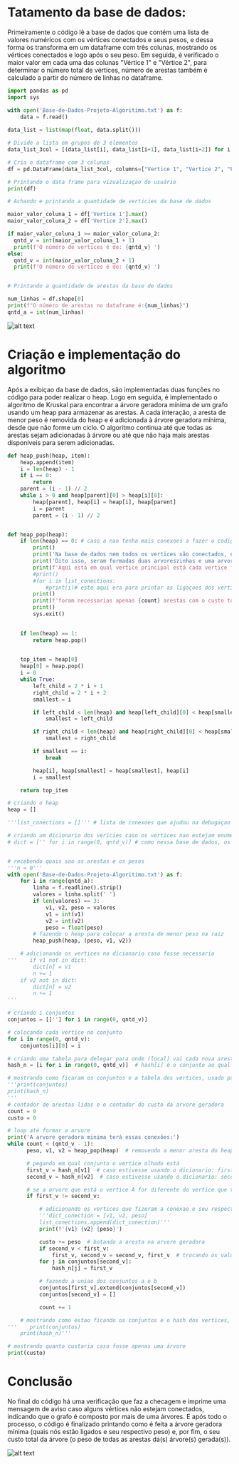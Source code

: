 # Tatamento da base de dados:

Primeiramente o código lê a base de dados que contém uma lista de valores numéricos com os vértices conectados e seus pesos, e dessa forma os transforma em um dataframe com três colunas, mostrando os vértices conectados e logo após o seu peso. Em seguida, é verificado o maior valor em cada uma das colunas "Vértice 1" e "Vértice 2", para determinar o número total de vértices, número de arestas também é calculado a partir do número de linhas no dataframe.

```python
import pandas as pd
import sys

with open('Base-de-Dados-Projeto-Algoritimo.txt') as f:
    data = f.read()
    
data_list = list(map(float, data.split()))

# Divide a lista em grupos de 3 elementos
data_list_3col = [(data_list[i], data_list[i+1], data_list[i+2]) for i in range(0, len(data_list), 3)]

# Cria o dataframe com 3 colunas
df = pd.DataFrame(data_list_3col, columns=["Vertice 1", "Vertice 2", "Peso"])

# Printando o data frame para vizualizaçao do usuário
print(df)

# Achando e printando a quantidade de verticies da base de dados

maior_valor_coluna_1 = df['Vertice 1'].max()
maior_valor_coluna_2 = df['Vertice 2'].max()

if maior_valor_coluna_1 >= maior_valor_coluna_2:
  qntd_v = int(maior_valor_coluna_1 + 1)
  print(f'O número de vertices é de: {qntd_v} ')
else:
  qntd_v = int(maior_valor_coluna_2 + 1)
  print(f'O número de vertices é de: {qntd_v} ')


# Printando a quantidade de arestas da base de dados

num_linhas = df.shape[0]
print(f"O número de arestas no dataframe é:{num_linhas}")
qntd_a = int(num_linhas)
```
![alt text](https://user-images.githubusercontent.com/115439066/261471297-78ed2486-c0f0-4a0b-b993-406a15164337.png)

# Criação e implementação do algoritmo

Após a exibiçao da base de dados, são implementadas duas funções no código para poder realizar o heap. Logo em seguida, é implementado o algoritmo de Kruskal para encontrar a árvore geradora mínima de um grafo usando um heap para armazenar as arestas. A cada interação, a aresta de menor peso é removida do heap e é adicionada à árvore geradora mínima, desde que não forme um ciclo. O algoritmo continua até que todas as arestas sejam adicionadas à árvore ou até que não haja mais arestas disponíveis para serem adicionadas.

```python
def heap_push(heap, item):
    heap.append(item)
    i = len(heap) - 1
    if i == 0:
        return
    parent = (i - 1) // 2
    while i > 0 and heap[parent][0] > heap[i][0]:
        heap[parent], heap[i] = heap[i], heap[parent]
        i = parent
        parent = (i - 1) // 2


def heap_pop(heap):
    if len(heap) == 0: # caso a nao tenha mais conexoes a fazer o codigo é finalizado
        print()
        print('Na base de dados nem todos os vertices são conectados, existem vertices que se conectam com apenas um ou dois vertices (como por exemplo os vertices 1800 com o 1801 e os 1900 com 1901 e 1902')
        print('Dito isso, seram formadas duas arvoreszinhas e uma arvore grandona e não apenas uma só arvore gigante com todos os nós')
        print(f'Aqui está em qual vertice principal está cada vertice fez conexão (onde o indice é qual o vertice olhado e o numero que aparece é o conjunto ao qual ele foi acoplado): {hash_n}')
        #print()
        #for i in list_conections:
            #print(i)# este aqui era para printar as ligaçoes dos vertices caso tivessem sido adicionados à lista de conexoes
        print()
        print(f'foram necessarias apenas {count} arestas com o custo total de {custo}')
        print()
        sys.exit()
        

    if len(heap) == 1:
        return heap.pop()

   
    top_item = heap[0]
    heap[0] = heap.pop()
    i = 0
    while True:
        left_child = 2 * i + 1
        right_child = 2 * i + 2
        smallest = i

        if left_child < len(heap) and heap[left_child][0] < heap[smallest][0]:
            smallest = left_child

        if right_child < len(heap) and heap[right_child][0] < heap[smallest][0]:
            smallest = right_child

        if smallest == i:
            break

        heap[i], heap[smallest] = heap[smallest], heap[i]
        i = smallest

    return top_item

# criando o heap
heap = []

'''list_conections = []''' # lista de conexoes que ajudou na debugaçao do codigo para ver oq estava acontecendo

# criando um dicionario dos vericies caso os vertices nao estejam enumerados de 0 a qntd, mas como estão enumerados de 0 a qntd_v então nao será necessario
# dict = ['' for i in range(0, qntd_v)] # como nessa base de dados, os vertices ja estão enumerados em ordem crescente e constante de 0 a qnt_v, nao será necessario o uso desse dicionario


# recebendo quais sao as arestas e os pesos
'''n = 0'''
with open('Base-de-Dados-Projeto-Algoritimo.txt') as f:
    for i in range(qntd_a):
        linha = f.readline().strip()
        valores = linha.split(' ')
        if len(valores) == 3:
            v1, v2, peso = valores
            v1 = int(v1)
            v2 = int(v2)
            peso = float(peso)
        # fazendo o heap para colocar a aresta de menor peso na raiz
        heap_push(heap, (peso, v1, v2))

    # adicionando os vertices no dicionario caso fosse necessario
'''    if v1 not in dict:
        dict[n] = v1
        n += 1
    if v2 not in dict:
        dict[n] = v2
        n += 1
'''

# criando i conjuntos
conjuntos = [[''] for i in range(0, qntd_v)]

# colocando cada vertice no conjunto
for i in range(0, qntd_v):
    conjuntos[i][0] = i

# criando uma tabela para delegar para onde (local) vai cada nova aresta nos conjuntos
hash_n = [i for i in range(0, qntd_v)]  # hash[i] é o conjunto ao qual o vertice i pertence

# mostrando como ficaram os conjuntos e a tabela dos vertices, usado para o auxilio da debugação do codigo, mas nao necessario para o print
'''print(conjuntos)
print(hash_n)
'''
# contador de arestas lidas e o contador do custo da arvore geradora
count = 0
custo = 0

# loop até formar a arvore
print('A arvore geradora minima terá essas conexões:')
while count < (qntd_v - 1):
      peso, v1, v2 = heap_pop(heap)  # removendo a menor aresta do heap

      # pegando em qual conjunto o vertice olhado está
      first_v = hash_n[v1]  # caso estivesse usando o dicionario: first_v = hash_n[dict.index(v1)]
      second_v = hash_n[v2]  # caso estivesse usando o dicionario: second_v = hash_n[dict.index(v2)]

      # se a arvore que está o vertice A for diferente do vertice que tiver aresta B, juntamos as duas
      if first_v != second_v:

          # adicionando os vertices que fizeram a conexao e seu respectivo peso na lista de conexões, nao é necessario, mas é para deixar o codigo mais facil na hora de debugar
          '''dict_conection = [v1, v2, peso]
          list_conections.append(dict_conection)'''
          print(f'{v1} {v2} {peso}')

          custo += peso  # botando a aresta na arvore geradora
          if second_v < first_v:
              first_v, second_v = second_v, first_v  # trocando os valores dos vertices para ficar na ordem crescente
          for j in conjuntos[second_v]:
              hash_n[j] = first_v

          # fazendo a uniao dos conjuntos a e b
          conjuntos[first_v].extend(conjuntos[second_v])
          conjuntos[second_v] = []

          count += 1

    # mostrando como estao ficando os conjuntos e o hash dos vertices, util na hora da elaboraçao do codigo
'''    print(conjuntos)
    print(hash_n)'''

# mostrando quanto custaria caso fosse apenas uma árvore
print(custo)
```

# Conclusão

No final do código há uma verificação que faz a checagem e imprime uma mensagem de aviso caso alguns vértices não estejam conectados, indicando que o grafo é composto por mais de uma árvores. E após todo o processo, o código é finalizado printando como é feita a árvore geradora mínima (quais nós estão ligados e seu respectivo peso) e, por fim, o seu custo total da árvore (o peso de todas as arestas da(s) árvore(s) gerada(s)).

![alt text](https://user-images.githubusercontent.com/115439066/261471994-b0dc259c-89d3-4082-89c4-f21217c06725.png)

